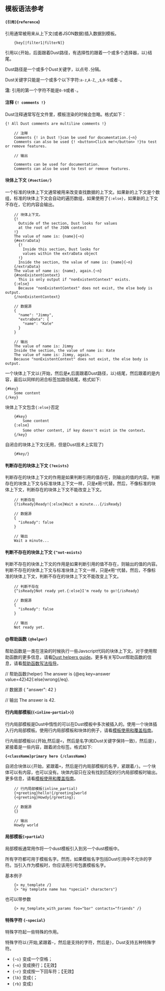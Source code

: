 ## 模板语法参考

#### `{引用}`(`reference`)

引用通常被用来从上下文(或者JSON数据)插入数据到模板。

        {key[|filter1|filterN]}

引用以`{`开始，后面跟着Dust路径，有选择性的跟着一个或多个选择器，以`}`结尾。

Dust路径是一个或多个Dust关键字，以点号`.`分隔。

Dust关键字只能是一个或多个以下字符:`a-z`,`A-Z`,`_`,`$`,`0-9`或者`-`。

**注**: 引用的第一个字符不能是`0-9`或者`-`。

#### 注释 `{! comments !}`

Dust注释通常写在文件里，模板渲染的时候会忽略。格式如下：

`{! All Dust comments are multiline comments !}`

        // 注释
        Comments {! in Dust !}can be used for documentation.{~n}
        Comments can also be used {! <button>Click me!</button> !}to test or remove features.

        // 输出

        Comments can be used for documentation.
        Comments can also be used to test or remove features.

#### 块体上下文 `{#section/}`

一个标准的块体上下文通常被用来改变查找数据的上下文。如果新的上下文是个数组，标准的块体上下文会自动的遍历数组，如果使用了`{:else}`，如果新的上下文不存在，它的内容会输出。

        // 块体上下文。
        {!
          Outside of the section, Dust looks for values
          at the root of the JSON context
        !}
        The value of name is: {name}{~n}
        {#extraData}
          {!
            Inside this section, Dust looks for
            values within the extraData object
          !}
          Inside the section, the value of name is: {name}{~n}
        {/extraData}
        The value of name is: {name}, again.{~n}
        {#nonExistentContext}
          This is only output if "nonExistentContext" exists.
        {:else}
          Because "nonExistentContext" does not exist, the else body is output.
        {/nonExistentContext}

        // 数据源
        {
          "name": "Jimmy",
          "extraData": {
            "name": "Kate"
          }
        }

        // 输出
        The value of name is: Jimmy
        Inside the section, the value of name is: Kate
        The value of name is: Jimmy, again.
        Because "nonExistentContext" does not exist, the else body is output.

一个块体上下文以`{`开始，然后是`#`,后面跟着Dust路径，以`}`结尾，然后跟着的是内容，最后以同样的闭合标签加路径结尾，格式如下:

    {#key}
        Some content
    {/key}

块体上下文包含`{:else}`否定

        {#key}
            Some content
        {:else}
            Some other content, if key doesn't exist in the context。
        {/key}

自闭合的块体上下文(无用，但是Dust技术上实现了)

        {#key/}

#### 判断存在的块体上下文 `{?exists}`
判断存在的块体上下文的作用是如果判断引用的值存在，则输出的值的内容。判断存在的块体上下文与标准块体上下文一样，只是`#`用`?`代替。然后，不像标准的块体上下文，判断存在的块体上下文不能改变上下文。

        // 判断存在
        {?isReady}Ready!{:else}Wait a minute...{/isReady}

        // 数据源
        {
          "isReady": false
        }

        // 输出
        Wait a minute...


#### 判断不存在的块体上下文 `{^not-exists}`
判断不存在的块体上下文的作用是如果判断引用的值不存在，则输出的值的内容。判断不存在的块体上下文与标准块体上下文一样，只是`#`用`^`代替。然后，不像标准的块体上下文，判断不存在的块体上下文不能改变上下文。

        // 判断不存在
        {^isReady}Not ready yet.{:else}I'm ready to go!{/isReady}

        // 数据源
        {
          "isReady": false
        }

        // 输出
        Not ready yet.

#### @帮助函数 `{@helper}`
帮助函数是一类在渲染的时候执行一些Javscript代码的块体上下文。对于使用帮助函数的更多信息，请看[Dust helpers guide](http://www.dustjs.com/guides/dust-helpers/)。更多有关写Dust帮助函数的信息，请看[帮助函数写法指导](http://www.dustjs.com/guides/writing-helpers)。

// 帮助函数(helper)
The answer is {@eq key=answer value=42}42{:else}wrong{/eq}.

// 数据源
{
  "answer": 42
}

// 输出
The answer is 42.

#### 行内局部模板(`{<inline-partial>}`)
行内局部模板是Dust中惰性的可以在Dust模板中多次被插入的。使用一个块体插入行内局部模板。使用行内局部模板和块体的例子，请看[模板使用和覆盖指南](http://www.dustjs.com/guides/base-and-override-templates)。

行内局部模板以`{`开始,然后是`<`，然后是名字(和Dust关键字保持一致)，然后是`}`，紧接着是一些内容，跟着闭合标签。格式如下:

**`{<className}primary hero {/className}`**

自闭合块体以`{`开始，紧跟着`+`，然后是行内局部模板的名字，紧跟着`/}`。一个块体可以有内容，也可以没有。块体内容只在没有找到匹配的行内局部模板时输出。更多信息，请看[模板使用和覆盖指南](http://www.dustjs.com/guides/base-and-override-templates)。

        // 行内局部模板(inline_partial)
        {+greeting}hello!{/greeting}world
        {<greeting}Howdy{/greeting};

        // 数据源
        {}

        // 输出
        Howdy world

#### 局部模板`{>partial}`

局部模板通常用作将一个dust模板引入到另一个dust模板中。

所有字符都可用于模板名字。然而，如果模板名字包括Dust引用中不允许的字符。当引入作为模板时，你应该用引号包裹模板名字。

基本例子

        {> my_template /}
        {> "my template name has *special* characters"}

也可以带参数

        {> my_template_with_params foo="bar" contacts="friends" /}


#### 特殊字符 `{~special}`

特殊字符起一些特殊的作用。

特殊字符以`{`开始,紧跟着`~`，然后是支持的字符，然后是`}`，Dust支持五种特殊字符。

* `{~s}` 变成一个空格；
* `{~n}` 变成换行；【无效】
* `{~r}` 变成按一下回车符；【无效】
* `{lb}` 变成`{`；
* `{rb}` 变成`}`
